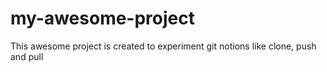 # my-awesome-project
This awesome project is created to experiment git notions like clone, push and pull